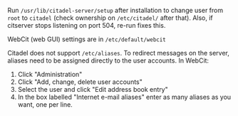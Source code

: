 Run `/usr/lib/citadel-server/setup` after installation to change user from `root` to `citadel` (check ownership on `/etc/citadel/` after that).
Also, if citserver stops listening on port 504, re-run fixes this.

WebCit (web GUI) settings are in `/etc/default/webcit`

Citadel does not support `/etc/aliases`. To redirect messages on the server, aliases need to be assigned directly to the user accounts. In WebCit: 
  1. Click "Administration" 
  2. Click "Add, change, delete user accounts" 
  3. Select the user and click "Edit address book entry" 
  4. In the box labelled "Internet e-mail aliases" enter as many aliases as you want, one per line. 
